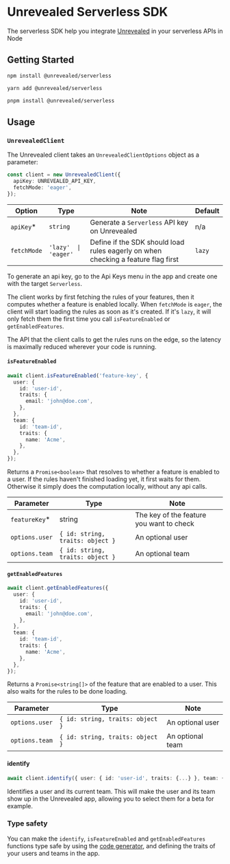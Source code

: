 # Unrevealed Serverless SDK

The serverless SDK help you integrate [Unrevealed](https://unrevealed.tech) in your serverless APIs in Node

## Getting Started

```bash
npm install @unrevealed/serverless
```

```bash
yarn add @unrevealed/serverless
```

```bash
pnpm install @unrevealed/serverless
```

## Usage

### `UnrevealedClient`

The Unrevealed client takes an `UnrevealedClientOptions` object as a parameter:

```ts
const client = new UnrevealedClient({
  apiKey: UNREVEALED_API_KEY,
  fetchMode: 'eager',
});
```

| Option      | Type                 | Note                                                                              | Default |
| ----------- | -------------------- | --------------------------------------------------------------------------------- | ------- |
| `apiKey`\*  | `string`             | Generate a `Serverless` API key on Unrevealed                                     | n/a     |
| `fetchMode` | `'lazy'  \| 'eager'` | Define if the SDK should load rules eagerly on when checking a feature flag first | `lazy`  |

To generate an api key, go to the Api Keys menu in the app and create one with the target `Serverless`.

The client works by first fetching the rules of your features, then it computes whether a feature is enabled locally. When `fetchMode` is `eager`, the client will start loading the rules as soon as it's created. If it's `lazy`, it will only fetch them the first time you call `isFeatureEnabled` or `getEnabledFeatures`.

The API that the client calls to get the rules runs on the edge, so the latency is maximally reduced wherever your code is running.

#### `isFeatureEnabled`

```ts
await client.isFeatureEnabled('feature-key', {
  user: {
    id: 'user-id',
    traits: {
      email: 'john@doe.com',
    },
  },
  team: {
    id: 'team-id',
    traits: {
      name: 'Acme',
    },
  },
});
```

Returns a `Promise<boolean>` that resolves to whether a feature is enabled to a user. If the rules haven't finished loading yet, it first waits for them. Otherwise it simply does the computation locally, without any api calls.

| Parameter      | Type                             | Note                                     |
| -------------- | -------------------------------- | ---------------------------------------- |
| `featureKey`\* | string                           | The key of the feature you want to check |
| `options.user` | `{ id: string, traits: object }` | An optional user                         |
| `options.team` | `{ id: string, traits: object }` | An optional team                         |

#### `getEnabledFeatures`

```ts
await client.getEnabledFeatures({
  user: {
    id: 'user-id',
    traits: {
      email: 'john@doe.com',
    },
  },
  team: {
    id: 'team-id',
    traits: {
      name: 'Acme',
    },
  },
});
```

Returns a `Promise<string[]>` of the feature that are enabled to a user. This also waits for the rules to be done loading.

| Parameter      | Type                             | Note             |
| -------------- | -------------------------------- | ---------------- |
| `options.user` | `{ id: string, traits: object }` | An optional user |
| `options.team` | `{ id: string, traits: object }` | An optional team |

#### identify

```ts
await client.identify({ user: { id: 'user-id', traits: {...} }, team: { id: 'team-id', traits: {...} } });
```

Identifies a user and its current team. This will make the user and its team show up in the Unrevealed app, allowing you to select them for a beta for example.

### Type safety

You can make the `identify`, `isFeatureEnabled` and `getEnabledFeatures` functions type safe by using the [code generator](/packages/cli), and defining the traits of your users and teams in the app.

